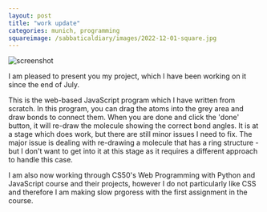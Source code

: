 ```yaml
---
layout: post
title: "work update"
categories: munich, programming
squareimage: /sabbaticaldiary/images/2022-12-01-square.jpg
---
```

<img src="/sabbaticaldiary/images/2022-12-01.jpg" alt="screenshot" class="center">

I am pleased to present you my project, which I have been working on it since the end of July.

This is the web-based JavaScript program which I have written from scratch. In this program, you can drag the atoms into the grey area and draw bonds to connect them. When you are done and click the 'done' button, it will re-draw the molecule showing the correct bond angles. It is at a stage which does work, but there are still minor issues I need to fix. The major issue is dealing with re-drawing a molecule that has a ring structure - but I don't want to get into it at this stage as it requires a different approach to handle this case.

I am also now working through CS50's Web Programming with Python and JavaScript course and their projects, however I do not particularly like CSS and therefore I am making slow prgoress with the first assignment in the course.